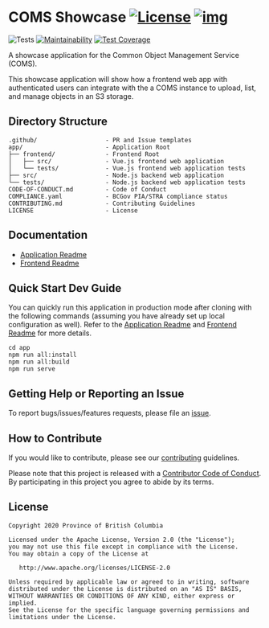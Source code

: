 
# COMS Showcase [![License](https://img.shields.io/badge/License-Apache%202.0-blue.svg)](LICENSE) [![img](https://img.shields.io/badge/Lifecycle-Experimental-339999)](https://github.com/bcgov/repomountie/blob/master/doc/lifecycle-badges.md)

![Tests](https://github.com/bcgov/common-object-management-service-showcase/workflows/Tests/badge.svg)
[![Maintainability](https://api.codeclimate.com/v1/badges/3d1538f768e99d86e8c6/maintainability)](https://codeclimate.com/github/bcgov/common-object-management-service-showcase/maintainability)
[![Test Coverage](https://api.codeclimate.com/v1/badges/3d1538f768e99d86e8c6/test_coverage)](https://codeclimate.com/github/bcgov/common-object-management-service-showcase/test_coverage)

A showcase application for the Common Object Management Service (COMS).

This showcase application will show how a frontend web app with authenticated users can integrate with the a COMS instance to upload, list, and manage objects in an S3 storage.

## Directory Structure

    .github/                   - PR and Issue templates
    app/                       - Application Root
    ├── frontend/              - Frontend Root
    │   ├── src/               - Vue.js frontend web application
    │   └── tests/             - Vue.js frontend web application tests
    ├── src/                   - Node.js backend web application
    └── tests/                 - Node.js backend web application tests
    CODE-OF-CONDUCT.md         - Code of Conduct
    COMPLIANCE.yaml            - BCGov PIA/STRA compliance status
    CONTRIBUTING.md            - Contributing Guidelines
    LICENSE                    - License

## Documentation

* [Application Readme](app/README.md)
* [Frontend Readme](app/frontend/README.md)

## Quick Start Dev Guide

You can quickly run this application in production mode after cloning with the following commands (assuming you have already set up local configuration as well). Refer to the [Application Readme](app/README.md) and [Frontend Readme](app/frontend/README.md) for more details.

    cd app
    npm run all:install
    npm run all:build
    npm run serve

## Getting Help or Reporting an Issue

To report bugs/issues/features requests, please file an [issue](https://github.com/bcgov/common-object-management-service-showcase/issues).

## How to Contribute

If you would like to contribute, please see our [contributing](CONTRIBUTING.md) guidelines.

Please note that this project is released with a [Contributor Code of Conduct](CODE-OF-CONDUCT.md). By participating in this project you agree to abide by its terms.

## License

    Copyright 2020 Province of British Columbia

    Licensed under the Apache License, Version 2.0 (the "License");
    you may not use this file except in compliance with the License.
    You may obtain a copy of the License at

       http://www.apache.org/licenses/LICENSE-2.0

    Unless required by applicable law or agreed to in writing, software
    distributed under the License is distributed on an "AS IS" BASIS,
    WITHOUT WARRANTIES OR CONDITIONS OF ANY KIND, either express or implied.
    See the License for the specific language governing permissions and
    limitations under the License.
